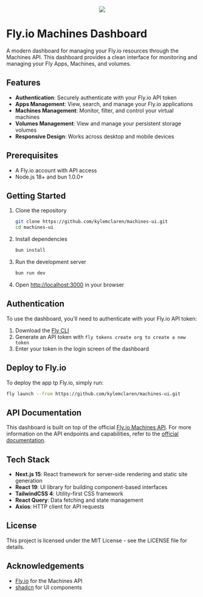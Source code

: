 <div align="center">
  <picture>
    <source media="(prefers-color-scheme: dark)" srcset="https://github.com/user-attachments/assets/c30c9c6d-0b7e-4d43-b3e1-a293e130d401">
    <img src="https://github.com/user-attachments/assets/c2c2e2f8-85c7-4e9f-bf0c-05f8873a5f3a"</img>
  </picture>
</div>

# Fly.io Machines Dashboard

A modern dashboard for managing your Fly.io resources through the Machines API. This dashboard provides a clean interface for monitoring and managing your Fly Apps, Machines, and volumes.

## Features

- **Authentication**: Securely authenticate with your Fly.io API token
- **Apps Management**: View, search, and manage your Fly.io applications
- **Machines Management**: Monitor, filter, and control your virtual machines
- **Volumes Management**: View and manage your persistent storage volumes
- **Responsive Design**: Works across desktop and mobile devices

## Prerequisites

- A Fly.io account with API access
- Node.js 18+ and bun 1.0.0+

## Getting Started

1. Clone the repository

   ```bash
   git clone https://github.com/kylemclaren/machines-ui.git
   cd machines-ui
   ```

2. Install dependencies

   ```bash
   bun install
   ```

3. Run the development server

   ```bash
   bun run dev
   ```

4. Open [http://localhost:3000](http://localhost:3000) in your browser

## Authentication

To use the dashboard, you'll need to authenticate with your Fly.io API token:

1. Download the [Fly CLI]((https://fly.io/docs/flyctl/install/))
2. Generate an API token with `fly tokens create org to create a new token`
3. Enter your token in the login screen of the dashboard

## Deploy to Fly.io

To deploy the app tp Fly.io, simply run:

   ```bash
   fly launch --from https://github.com/kylemclaren/machines-ui.git
   ```

## API Documentation

This dashboard is built on top of the official [Fly.io Machines API](https://fly.io/docs/machines/api/). For more information on the API endpoints and capabilities, refer to the [official documentation](https://fly.io/docs/machines/api/).

## Tech Stack

- **Next.js 15**: React framework for server-side rendering and static site generation
- **React 19**: UI library for building component-based interfaces
- **TailwindCSS 4**: Utility-first CSS framework
- **React Query**: Data fetching and state management
- **Axios**: HTTP client for API requests

## License

This project is licensed under the MIT License - see the LICENSE file for details.

## Acknowledgements

- [Fly.io](https://fly.io/) for the Machines API
- [shadcn](https://ui.shadcn.com/) for UI components
